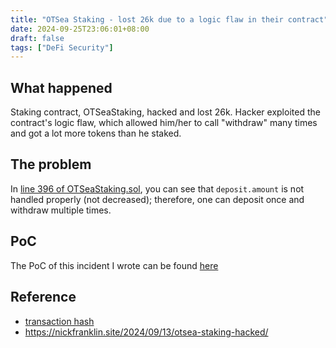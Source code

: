 ```yaml
---
title: "OTSea Staking - lost 26k due to a logic flaw in their contract"
date: 2024-09-25T23:06:01+08:00
draft: false
tags: ["DeFi Security"]
---
```


## What happened

Staking contract, OTSeaStaking, hacked and lost 26k. Hacker exploited the contract's logic flaw, which allowed him/her to call "withdraw" many times and got a lot more tokens than he staked.

## The problem

In [line 396 of OTSeaStaking.sol](https://etherscan.io/address/0x5da151b95657e788076d04d56234bd93e409cb09#code#F21#L396), you can see that `deposit.amount` is not handled properly (not decreased); therefore, one can deposit once and withdraw multiple times.

## PoC

The PoC of this incident I wrote can be found [here](https://github.com/HowardHsuuu/DeFiHackLabs?tab=readme-ov-file#20240913-OTSeaStaking---Logic-Flaw)

## Reference
- [transaction hash](https://app.blocksec.com/explorer/tx/eth/0x90b4fcf583444d44efb8625e6f253cfcb786d2f4eda7198bdab67a54108cd5f4)
- https://nickfranklin.site/2024/09/13/otsea-staking-hacked/